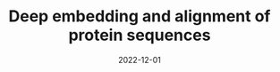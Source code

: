 ---
title: "Deep embedding and alignment of protein sequences"
collection: publications
permalink: /publications/2022-12-01-Deep-embedding-and-alignment-of-protein-sequences
date: 2022-12-01
paperurl: 'https://doi.org/10.1038/s41592-022-01700-2'
code: 'https://github.com/google-research/google-research/tree/master/dedal'
citation: 'F.&nbsp;Llinares-López, Q.&nbsp;Berthet, M.&nbsp;Blondel, O.&nbsp;Teboul, &amp; J.-P. Vert.
Deep embedding and alignment of protein sequences.
<em>Nat. Methods</em>, 2022.'
---